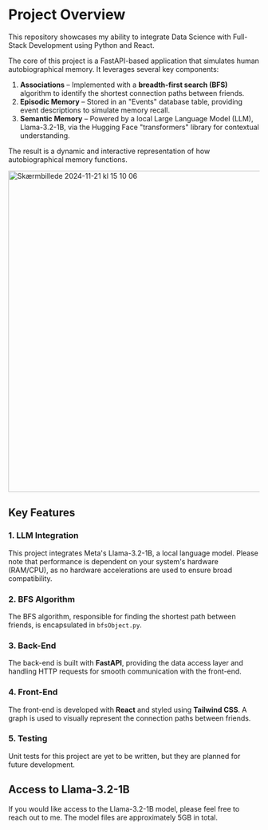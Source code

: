 # Project Overview

This repository showcases my ability to integrate Data Science with Full-Stack Development using Python and React.

The core of this project is a FastAPI-based application that simulates human autobiographical memory. It leverages several key components:

1. **Associations** – Implemented with a **breadth-first search (BFS)** algorithm to identify the shortest connection paths between friends.
2. **Episodic Memory** – Stored in an "Events" database table, providing event descriptions to simulate memory recall.
3. **Semantic Memory** – Powered by a local Large Language Model (LLM), Llama-3.2-1B, via the Hugging Face "transformers" library for contextual understanding.

The result is a dynamic and interactive representation of how autobiographical memory functions.

<img width="644" alt="Skærmbillede 2024-11-21 kl  15 10 06" src="https://github.com/user-attachments/assets/7550028d-b116-4aaa-98ae-3b15d5334b44">

## Key Features

### 1. **LLM Integration**  
   This project integrates Meta's Llama-3.2-1B, a local language model. Please note that performance is dependent on your system's hardware (RAM/CPU), as no hardware accelerations are used to ensure broad compatibility.

### 2. **BFS Algorithm**  
   The BFS algorithm, responsible for finding the shortest path between friends, is encapsulated in `bfsObject.py`.

### 3. **Back-End**  
   The back-end is built with **FastAPI**, providing the data access layer and handling HTTP requests for smooth communication with the front-end.

### 4. **Front-End**  
   The front-end is developed with **React** and styled using **Tailwind CSS**. A graph is used to visually represent the connection paths between friends.

### 5. **Testing**  
   Unit tests for this project are yet to be written, but they are planned for future development.

## Access to Llama-3.2-1B

If you would like access to the Llama-3.2-1B model, please feel free to reach out to me. The model files are approximately 5GB in total.
